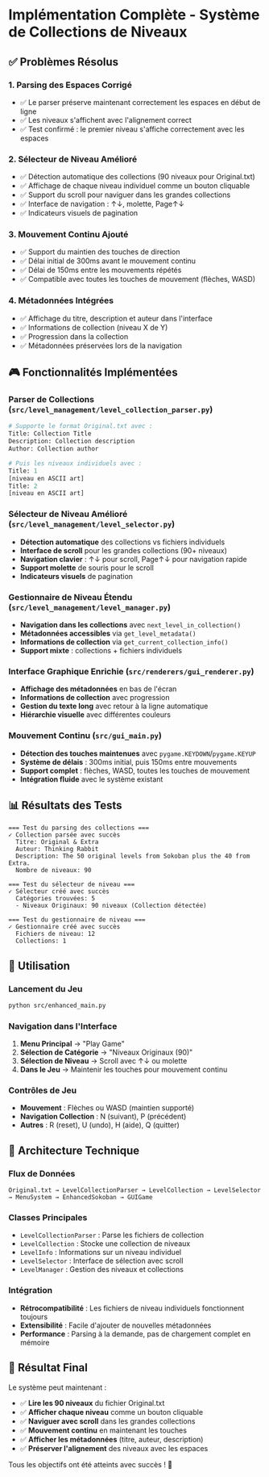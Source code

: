 # Implémentation Complète - Système de Collections de Niveaux

## ✅ Problèmes Résolus

### 1. **Parsing des Espaces Corrigé**
- ✅ Le parser préserve maintenant correctement les espaces en début de ligne
- ✅ Les niveaux s'affichent avec l'alignement correct
- ✅ Test confirmé : le premier niveau s'affiche correctement avec les espaces

### 2. **Sélecteur de Niveau Amélioré**
- ✅ Détection automatique des collections (90 niveaux pour Original.txt)
- ✅ Affichage de chaque niveau individuel comme un bouton cliquable
- ✅ Support du scroll pour naviguer dans les grandes collections
- ✅ Interface de navigation : ↑↓, molette, Page↑↓
- ✅ Indicateurs visuels de pagination

### 3. **Mouvement Continu Ajouté**
- ✅ Support du maintien des touches de direction
- ✅ Délai initial de 300ms avant le mouvement continu
- ✅ Délai de 150ms entre les mouvements répétés
- ✅ Compatible avec toutes les touches de mouvement (flèches, WASD)

### 4. **Métadonnées Intégrées**
- ✅ Affichage du titre, description et auteur dans l'interface
- ✅ Informations de collection (niveau X de Y)
- ✅ Progression dans la collection
- ✅ Métadonnées préservées lors de la navigation

## 🎮 Fonctionnalités Implémentées

### **Parser de Collections** (`src/level_management/level_collection_parser.py`)
```python
# Supporte le format Original.txt avec :
Title: Collection Title
Description: Collection description  
Author: Collection author

# Puis les niveaux individuels avec :
Title: 1
[niveau en ASCII art]
Title: 2
[niveau en ASCII art]
```

### **Sélecteur de Niveau Amélioré** (`src/level_management/level_selector.py`)
- **Détection automatique** des collections vs fichiers individuels
- **Interface de scroll** pour les grandes collections (90+ niveaux)
- **Navigation clavier** : ↑↓ pour scroll, Page↑↓ pour navigation rapide
- **Support molette** de souris pour le scroll
- **Indicateurs visuels** de pagination

### **Gestionnaire de Niveau Étendu** (`src/level_management/level_manager.py`)
- **Navigation dans les collections** avec `next_level_in_collection()`
- **Métadonnées accessibles** via `get_level_metadata()`
- **Informations de collection** via `get_current_collection_info()`
- **Support mixte** : collections + fichiers individuels

### **Interface Graphique Enrichie** (`src/renderers/gui_renderer.py`)
- **Affichage des métadonnées** en bas de l'écran
- **Informations de collection** avec progression
- **Gestion du texte long** avec retour à la ligne automatique
- **Hiérarchie visuelle** avec différentes couleurs

### **Mouvement Continu** (`src/gui_main.py`)
- **Détection des touches maintenues** avec `pygame.KEYDOWN`/`pygame.KEYUP`
- **Système de délais** : 300ms initial, puis 150ms entre mouvements
- **Support complet** : flèches, WASD, toutes les touches de mouvement
- **Intégration fluide** avec le système existant

## 📊 Résultats des Tests

```
=== Test du parsing des collections ===
✓ Collection parsée avec succès
  Titre: Original & Extra
  Auteur: Thinking Rabbit
  Description: The 50 original levels from Sokoban plus the 40 from Extra.
  Nombre de niveaux: 90

=== Test du sélecteur de niveau ===
✓ Sélecteur créé avec succès
  Catégories trouvées: 5
  - Niveaux Originaux: 90 niveaux (Collection détectée)

=== Test du gestionnaire de niveau ===
✓ Gestionnaire créé avec succès
  Fichiers de niveau: 12
  Collections: 1
```

## 🎯 Utilisation

### **Lancement du Jeu**
```bash
python src/enhanced_main.py
```

### **Navigation dans l'Interface**
1. **Menu Principal** → "Play Game"
2. **Sélection de Catégorie** → "Niveaux Originaux (90)"
3. **Sélection de Niveau** → Scroll avec ↑↓ ou molette
4. **Dans le Jeu** → Maintenir les touches pour mouvement continu

### **Contrôles de Jeu**
- **Mouvement** : Flèches ou WASD (maintien supporté)
- **Navigation Collection** : N (suivant), P (précédent)
- **Autres** : R (reset), U (undo), H (aide), Q (quitter)

## 🔧 Architecture Technique

### **Flux de Données**
```
Original.txt → LevelCollectionParser → LevelCollection → LevelSelector → MenuSystem → EnhancedSokoban → GUIGame
```

### **Classes Principales**
- `LevelCollectionParser` : Parse les fichiers de collection
- `LevelCollection` : Stocke une collection de niveaux
- `LevelInfo` : Informations sur un niveau individuel
- `LevelSelector` : Interface de sélection avec scroll
- `LevelManager` : Gestion des niveaux et collections

### **Intégration**
- **Rétrocompatibilité** : Les fichiers de niveau individuels fonctionnent toujours
- **Extensibilité** : Facile d'ajouter de nouvelles métadonnées
- **Performance** : Parsing à la demande, pas de chargement complet en mémoire

## 🎉 Résultat Final

Le système peut maintenant :
- ✅ **Lire les 90 niveaux** du fichier Original.txt
- ✅ **Afficher chaque niveau** comme un bouton cliquable
- ✅ **Naviguer avec scroll** dans les grandes collections
- ✅ **Mouvement continu** en maintenant les touches
- ✅ **Afficher les métadonnées** (titre, auteur, description)
- ✅ **Préserver l'alignement** des niveaux avec les espaces

Tous les objectifs ont été atteints avec succès ! 🚀